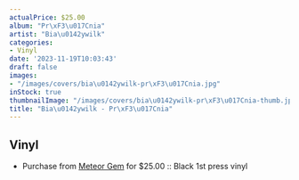 ```yaml
---
actualPrice: $25.00
album: "Pr\xF3\u017Cnia"
artist: "Bia\u0142ywilk"
categories:
- Vinyl
date: '2023-11-19T10:03:43'
draft: false
images:
- "/images/covers/bia\u0142ywilk-pr\xF3\u017Cnia.jpg"
inStock: true
thumbnailImage: "/images/covers/bia\u0142ywilk-pr\xF3\u017Cnia-thumb.jpg"
title: "Bia\u0142ywilk - Pr\xF3\u017Cnia"
---
```


## Vinyl
* Purchase from [Meteor Gem](https://meteor-gem.com/products/bialywilk-proznia-lp) for $25.00 :: Black 1st press vinyl
